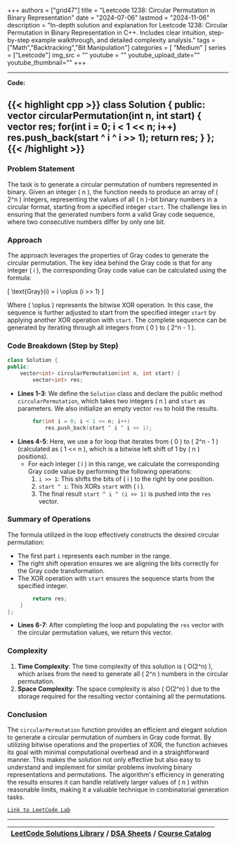 
+++
authors = ["grid47"]
title = "Leetcode 1238: Circular Permutation in Binary Representation"
date = "2024-07-06"
lastmod = "2024-11-06"
description = "In-depth solution and explanation for Leetcode 1238: Circular Permutation in Binary Representation in C++. Includes clear intuition, step-by-step example walkthrough, and detailed complexity analysis."
tags = ["Math","Backtracking","Bit Manipulation"]
categories = [
    "Medium"
]
series = ["Leetcode"]
img_src = ""
youtube = ""
youtube_upload_date=""
youtube_thumbnail=""
+++



---
**Code:**

{{< highlight cpp >}}
class Solution {
public:
    vector<int> circularPermutation(int n, int start) {
        vector<int> res;
        for(int i = 0; i < 1 << n; i++)
            res.push_back(start ^ i ^ i >> 1);
        return res;
    }
};
{{< /highlight >}}
---


### Problem Statement
The task is to generate a circular permutation of numbers represented in binary. Given an integer \( n \), the function needs to produce an array of \( 2^n \) integers, representing the values of all \( n \)-bit binary numbers in a circular format, starting from a specified integer `start`. The challenge lies in ensuring that the generated numbers form a valid Gray code sequence, where two consecutive numbers differ by only one bit.

### Approach
The approach leverages the properties of Gray codes to generate the circular permutation. The key idea behind the Gray code is that for any integer \( i \), the corresponding Gray code value can be calculated using the formula:

\[ \text{Gray}(i) = i \oplus (i >> 1) \]

Where \( \oplus \) represents the bitwise XOR operation. In this case, the sequence is further adjusted to start from the specified integer `start` by applying another XOR operation with `start`. The complete sequence can be generated by iterating through all integers from \( 0 \) to \( 2^n - 1 \).

### Code Breakdown (Step by Step)

```cpp
class Solution {
public:
    vector<int> circularPermutation(int n, int start) {
        vector<int> res;
```
- **Lines 1-3**: We define the `Solution` class and declare the public method `circularPermutation`, which takes two integers \( n \) and `start` as parameters. We also initialize an empty vector `res` to hold the results.

```cpp
        for(int i = 0; i < 1 << n; i++)
            res.push_back(start ^ i ^ i >> 1);
```
- **Lines 4-5**: Here, we use a for loop that iterates from \( 0 \) to \( 2^n - 1 \) (calculated as \( 1 << n \), which is a bitwise left shift of 1 by \( n \) positions).
    - For each integer \( i \) in this range, we calculate the corresponding Gray code value by performing the following operations:
        1. `i >> 1`: This shifts the bits of \( i \) to the right by one position.
        2. `start ^ i`: This XORs `start` with \( i \).
        3. The final result `start ^ i ^ (i >> 1)` is pushed into the `res` vector.

### Summary of Operations
The formula utilized in the loop effectively constructs the desired circular permutation:
- The first part `i` represents each number in the range.
- The right shift operation ensures we are aligning the bits correctly for the Gray code transformation.
- The XOR operation with `start` ensures the sequence starts from the specified integer.

```cpp
        return res;
    }
};
```
- **Lines 6-7**: After completing the loop and populating the `res` vector with the circular permutation values, we return this vector.

### Complexity
1. **Time Complexity**: The time complexity of this solution is \( O(2^n) \), which arises from the need to generate all \( 2^n \) numbers in the circular permutation.
2. **Space Complexity**: The space complexity is also \( O(2^n) \) due to the storage required for the resulting vector containing all the permutations.

### Conclusion
The `circularPermutation` function provides an efficient and elegant solution to generate a circular permutation of numbers in Gray code format. By utilizing bitwise operations and the properties of XOR, the function achieves its goal with minimal computational overhead and in a straightforward manner. This makes the solution not only effective but also easy to understand and implement for similar problems involving binary representations and permutations. The algorithm's efficiency in generating the results ensures it can handle relatively larger values of \( n \) within reasonable limits, making it a valuable technique in combinatorial generation tasks.

[`Link to LeetCode Lab`](https://leetcode.com/problems/circular-permutation-in-binary-representation/description/)

---

| [LeetCode Solutions Library](https://grid47.xyz/leetcode/) / [DSA Sheets](https://grid47.xyz/sheets/) / [Course Catalog](https://grid47.xyz/courses/) |
| --- |
